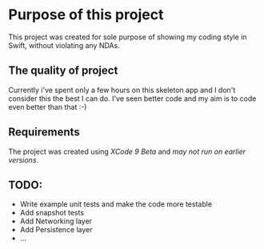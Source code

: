 #  Purpose of this project

This project was created for sole purpose of showing my coding style in Swift, without violating any NDAs.

## The quality of project

Currently i've spent only a few hours on this skeleton app and I don't consider this the best I can do. I've seen better code and my aim is to code even better than that :-)

## Requirements

The project was created using *XCode 9 Beta* and *may not run on earlier versions*.

## TODO:
- Write example unit tests and make the code more testable
- Add snapshot tests
- Add Networking layer
- Add Persistence layer
- ...

